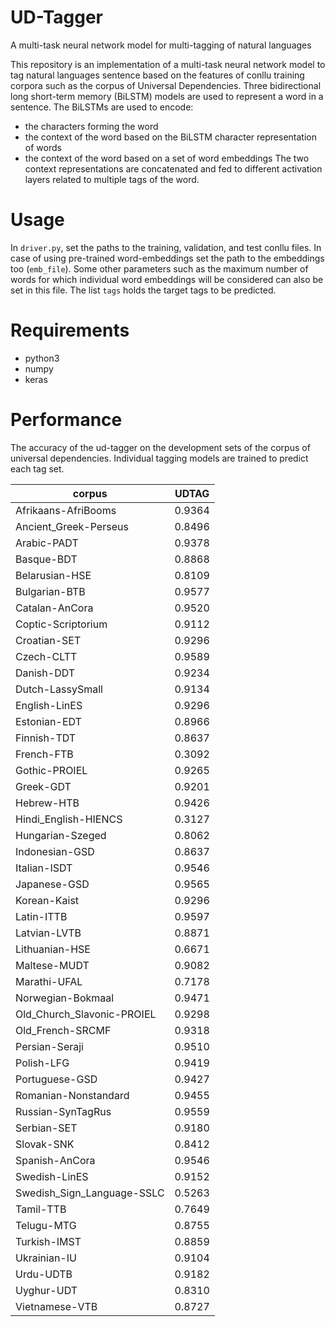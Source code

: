 # UD-Tagger
A multi-task neural network model for multi-tagging of natural languages 

This repository is an implementation of a multi-task neural network model to tag natural languages sentence based on the features of conllu training corpora such as the corpus of Universal Dependencies. Three bidirectional long short-term memory (BiLSTM) models are used to represent a word in a sentence. The BiLSTMs are used to encode:
- the characters forming the word
- the context of the word based on the BiLSTM character representation of words 
- the context of the word based on a set of word embeddings 
The two context representations are concatenated and fed to different activation layers related to multiple tags of the word. 

# Usage
In ```driver.py```, set the paths to the training, validation, and test conllu files. 
In case of using pre-trained word-embeddings set the path to the embeddings too (```emb_file```). Some other parameters such as the maximum number of words for which individual word embeddings will be considered can also be set in this file. 
The list ````tags```` holds the target tags to be predicted. 

# Requirements
- python3
- numpy
- keras

# Performance
The accuracy of the ud-tagger on the development sets of the corpus of universal dependencies. Individual tagging models are trained to predict each tag set.

|corpus|UDTAG|
|------|-----|
|Afrikaans-AfriBooms|0.9364|
|Ancient_Greek-Perseus|0.8496|
|Arabic-PADT|0.9378|
|Basque-BDT|0.8868|
|Belarusian-HSE|0.8109|
|Bulgarian-BTB|0.9577|
|Catalan-AnCora|0.9520|
|Coptic-Scriptorium|0.9112|
|Croatian-SET|0.9296|
|Czech-CLTT|0.9589|
|Danish-DDT|0.9234|
|Dutch-LassySmall|0.9134|
|English-LinES|0.9296|
|Estonian-EDT|0.8966|
|Finnish-TDT|0.8637|
|French-FTB|0.3092|
|Gothic-PROIEL|0.9265|
|Greek-GDT|0.9201|
|Hebrew-HTB|0.9426|
|Hindi_English-HIENCS|0.3127|
|Hungarian-Szeged|0.8062|
|Indonesian-GSD|0.8637|
|Italian-ISDT|0.9546|
|Japanese-GSD|0.9565|
|Korean-Kaist|0.9296|
|Latin-ITTB|0.9597|
|Latvian-LVTB|0.8871|
|Lithuanian-HSE|0.6671|
|Maltese-MUDT|0.9082|
|Marathi-UFAL|0.7178|
|Norwegian-Bokmaal|0.9471|
|Old_Church_Slavonic-PROIEL|0.9298|
|Old_French-SRCMF|0.9318|
|Persian-Seraji|0.9510|
|Polish-LFG|0.9419|
|Portuguese-GSD|0.9427|
|Romanian-Nonstandard|0.9455|
|Russian-SynTagRus|0.9559|
|Serbian-SET|0.9180|
|Slovak-SNK|0.8412|
|Spanish-AnCora|0.9546|
|Swedish-LinES|0.9152|
|Swedish_Sign_Language-SSLC|0.5263|
|Tamil-TTB|0.7649|
|Telugu-MTG|0.8755|
|Turkish-IMST|0.8859|
|Ukrainian-IU|0.9104|
|Urdu-UDTB|0.9182|
|Uyghur-UDT|0.8310|
|Vietnamese-VTB|0.8727|

